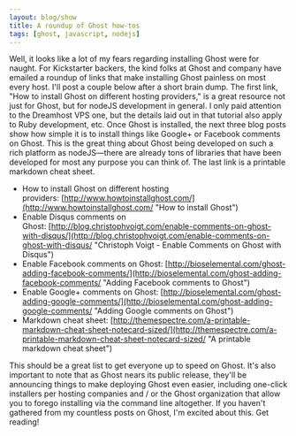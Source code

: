 ```yaml
---
layout: blog/show
title: A roundup of Ghost how-tos
tags: [ghost, javascript, nodejs]
---
```


Well, it looks like a lot of my fears regarding installing Ghost were for naught. For Kickstarter backers, the kind folks at Ghost and company have emailed a roundup of links that make installing Ghost painless on most every host. I'll post a couple below after a short brain dump. The first link, "How to install Ghost on different hosting providers," is a great resource not just for Ghost, but for nodeJS development in general. I only paid attention to the Dreamhost VPS one, but the details laid out in that tutorial also apply to Ruby development, etc. Once Ghost is installed, the next three blog posts show how simple it is to install things like Google+ or Facebook comments on Ghost. This is the great thing about Ghost being developed on such a rich platform as nodeJS—there are already tons of libraries that have been developed for most any purpose you can think of. The last link is a printable markdown cheat sheet.

- How to install Ghost on different hosting providers: [http://www.howtoinstallghost.com/](http://www.howtoinstallghost.com/ "How to install Ghost")
- Enable Disqus comments on Ghost: [http://blog.christophvoigt.com/enable-comments-on-ghost-with-disqus/](http://blog.christophvoigt.com/enable-comments-on-ghost-with-disqus/ "Christoph Voigt - Enable Comments on Ghost with Disqus")
- Enable Facebook comments on Ghost: [http://bioselemental.com/ghost-adding-facebook-comments/](http://bioselemental.com/ghost-adding-facebook-comments/ "Adding Facebook comments to Ghost")
- Enable Google+ comments on Ghost: [http://bioselemental.com/ghost-adding-google-comments/](http://bioselemental.com/ghost-adding-google-comments/ "Adding Google comments on Ghost")
- Markdown cheat sheet: [http://themespectre.com/a-printable-markdown-cheat-sheet-notecard-sized/](http://themespectre.com/a-printable-markdown-cheat-sheet-notecard-sized/ "A printable markdown cheat sheet")

This should be a great list to get everyone up to speed on Ghost. It's also important to note that as Ghost nears its public release, they'll be announcing things to make deploying Ghost even easier, including one-click installers per hosting companies and / or the Ghost organization that allow you to forego installing via the command line altogether. If you haven't gathered from my countless posts on Ghost, I'm excited about this. Get reading!        
